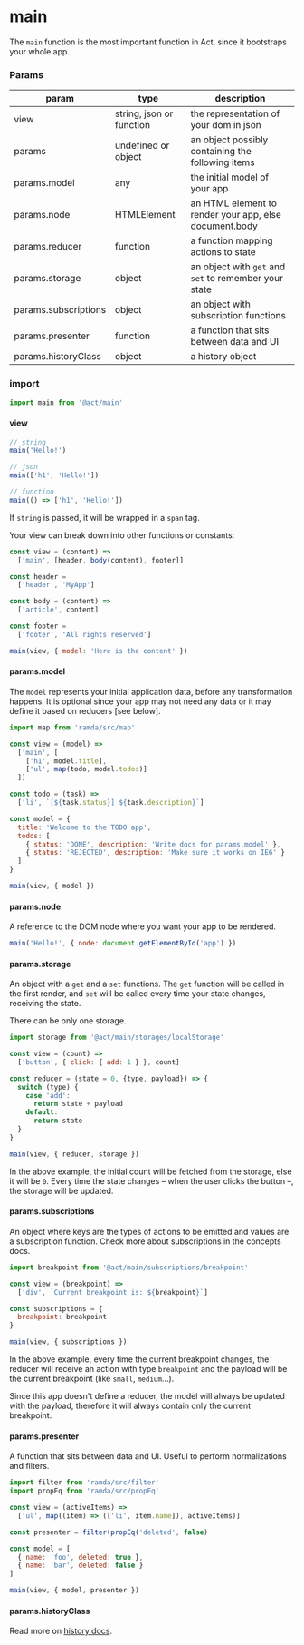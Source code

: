 # main

The `main` function is the most important function in Act, since it bootstraps
your whole app.

### Params

|param|type|description|
|---|---|---|
|view|string, json or function|the representation of your dom in json|
|params|undefined or object|an object possibly containing the following items|
|params.model|any|the initial model of your app|
|params.node|HTMLElement|an HTML element to render your app, else document.body|
|params.reducer|function|a function mapping actions to state|
|params.storage|object|an object with `get` and `set` to remember your state|
|params.subscriptions|object|an object with subscription functions|
|params.presenter|function|a function that sits between data and UI|
|params.historyClass|object|a history object|

### import

```js
import main from '@act/main'
```

#### view

```js
// string
main('Hello!')

// json
main(['h1', 'Hello!'])

// function
main(() => ['h1', 'Hello!'])
```

If `string` is passed, it will be wrapped in a `span` tag.

Your view can break down into other functions or constants:

```js
const view = (content) =>
  ['main', [header, body(content), footer]]

const header =
  ['header', 'MyApp']

const body = (content) =>
  ['article', content]

const footer =
  ['footer', 'All rights reserved']

main(view, { model: 'Here is the content' })
```

#### params.model

The `model` represents your initial application data, before any transformation
happens. It is optional since your app may not need any data or it may define it
based on reducers [see below].

```js
import map from 'ramda/src/map'

const view = (model) =>
  ['main', [
  	['h1', model.title],
  	['ul', map(todo, model.todos)]
  ]]

const todo = (task) =>
  ['li', `[${task.status}] ${task.description}`]

const model = {
  title: 'Welcome to the TODO app',
  todos: [
    { status: 'DONE', description: 'Write docs for params.model' },
    { status: 'REJECTED', description: 'Make sure it works on IE6' }
  ]
}

main(view, { model })
```

#### params.node

A reference to the DOM node where you want your app to be rendered.

```js
main('Hello!', { node: document.getElementById('app') })
```

#### params.storage

An object with a `get` and a `set` functions. The `get` function will be called
in the first render, and `set` will be called every time your state changes,
receiving the state.

There can be only one storage.

```js
import storage from '@act/main/storages/localStorage'

const view = (count) =>
  ['button', { click: { add: 1 } }, count]

const reducer = (state = 0, {type, payload}) => {
  switch (type) {
	case 'add':
	  return state + payload
	default:
	  return state
  }
}

main(view, { reducer, storage })
```

In the above example, the initial count will be fetched from the storage, else
it will be `0`. Every time the state changes – when the user clicks the button –,
the storage will be updated.

#### params.subscriptions

An object where keys are the types of actions to be emitted and values are a
subscription function. Check more about subscriptions in the concepts docs.

```js
import breakpoint from '@act/main/subscriptions/breakpoint'

const view = (breakpoint) =>
  ['div', `Current breakpoint is: ${breakpoint}`]

const subscriptions = {
  breakpoint: breakpoint
}

main(view, { subscriptions })
```

In the above example, every time the current breakpoint changes, the reducer
will receive an action with type `breakpoint` and the payload will be the
current breakpoint (like `small`, `medium`...).

Since this app doesn't define a reducer, the model will always be updated with
the payload, therefore it will always contain only the current breakpoint.

#### params.presenter

A function that sits between data and UI. Useful to perform normalizations and
filters.

```js
import filter from 'ramda/src/filter'
import propEq from 'ramda/src/propEq'

const view = (activeItems) =>
  ['ul', map((item) => (['li', item.name]), activeItems)]

const presenter = filter(propEq('deleted', false)

const model = [
  { name: 'foo', deleted: true },
  { name: 'bar', deleted: false }
]

main(view, { model, presenter })
```

#### params.historyClass

Read more on [history docs](../concepts/history.md).
